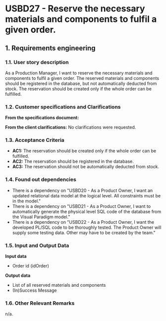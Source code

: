 # USBD27 -  Reserve the necessary materials and components to fulfil a given order. 


## 1. Requirements engineering

### 1.1. User story description

As a Production Manager, I want to reserve the necessary materials
and components to fulfil a given order. The reserved materials and components
should be registered in the database, but not automatically deducted from stock.
The reservation should be created only if the whole order can be fulfilled.

### 1.2. Customer specifications and Clarifications

**From the specifications document:**

**From the client clarifications:**
No clarifications were requested.


### 1.3. Acceptance Criteria

* **AC1:** The reservation should be created only if the whole order can be fulfilled.
* **AC2:** The reservation should be registered in the database.
* **AC3:** The reservation should not be automatically deducted from stock.

### 1.4. Found out dependencies

* There is a dependency on "USBD20 - As a Product Owner, I want an updated relational data model at the logical level. All constraints must be in the model."
* There is a dependency on "USBD21 - As a Product Owner, I want to automatically generate the physical level SQL code of the database from the Visual Paradigm model."
* There is a dependency on "USBD22 - As a Product Owner, I want the developed PL/SQL code to be thoroughly tested. The Product Owner will supply some testing data. Other may have to be created by the team."

### 1.5. Input and Output Data

**Input data**

* Order id (idOrder)

**Output data**

* List of all reserved materials and components
* (In)Success Message

### 1.6. Other Relevant Remarks

n/a.
